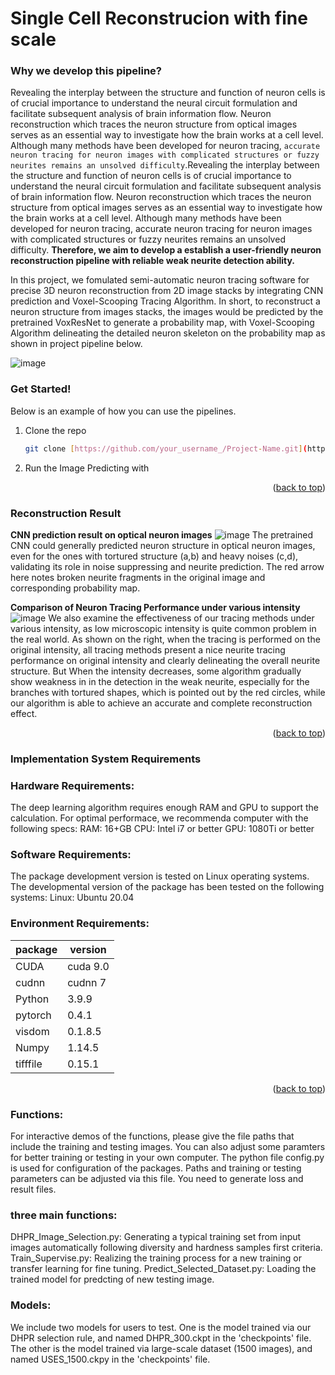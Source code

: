 # Single Cell Reconstrucion with fine scale

### Why we develop this pipeline?
Revealing the interplay between the structure and function of neuron cells is of crucial importance to understand the neural circuit formulation and facilitate subsequent analysis of brain information flow. Neuron reconstruction which traces the neuron structure from optical images serves as an essential way to investigate how the brain works at a cell level. Although many methods have been developed for neuron tracing, `accurate neuron tracing for neuron images with complicated structures or fuzzy neurites remains an unsolved difficulty`.Revealing the interplay between the structure and function of neuron cells is of crucial importance to understand the neural circuit formulation and facilitate subsequent analysis of brain information flow. Neuron reconstruction which traces the neuron structure from optical images serves as an essential way to investigate how the brain works at a cell level. Although many methods have been developed for neuron tracing, accurate neuron tracing for neuron images with complicated structures or fuzzy neurites remains an unsolved difficulty. **Therefore, we aim to develop a establish a user-friendly neuron reconstruction pipeline with reliable weak neurite detection ability.**


In this project, we fomulated semi-automatic neuron tracing software for precise 3D neuron reconstruction from 2D image stacks by integrating CNN prediction and Voxel-Scooping Tracing Algorithm. In short, to reconstruct a neuron structure from images stacks, the images would be predicted by the pretrained VoxResNet to generate a probability map, with Voxel-Scooping Algorithm delineating the detailed neuron skeleton on the probability map as shown in project pipeline below. 

![image](https://github.com/Zjx01/Single-Cell-Reconstrucion-with-fine--scale/assets/48267562/387bc90c-d242-4e6d-8ef4-83e1e1758a87)
<!-- ABOUT THE PROJECT -->

### Get Started! 
Below is an example of how you can use the pipelines.
1. Clone the repo
   ```sh
   git clone [https://github.com/your_username_/Project-Name.git](https://github.com/Zjx01/Single-Cell-Reconstrucion-with-fine--scale.git)
   ```
2. Run the Image Predicting with 


<p align="right">(<a href="#top">back to top</a>)</p>



### Reconstruction Result 
**CNN prediction result on optical neuron images**
![image](https://github.com/Zjx01/Single-Cell-Reconstrucion-with-fine--scale/assets/48267562/6db17625-66f7-4fd1-b506-27b64ca99cbc)
The pretrained CNN could generally predicted neuron structure in optical neuron images, even for
the ones with tortured structure (a,b) and heavy noises (c,d), validating its role in noise suppressing and neurite prediction. The red arrow here notes broken neurite fragments in the original image and corresponding probability map.


**Comparison of Neuron Tracing Performance under various intensity**
![image](https://github.com/Zjx01/Single-Cell-Reconstrucion-with-fine--scale/assets/48267562/c4370f75-ad41-4d97-b33a-4ab3dc515c21)
We also examine the effectiveness of our tracing methods under various intensity, as low microscopic intensity is quite common problem in the real world. As shown on the right, when the tracing is performed on the original intensity, all tracing methods present a nice neurite tracing performance on original intensity and clearly delineating the overall neurite structure. But When the intensity decreases, some algorithm gradually show weakness in in the detection in the weak neurite, especially for the branches with tortured shapes, which is pointed out by the red circles, while our algorithm is able to achieve an accurate and complete reconstruction effect. 

<p align="right">(<a href="#top">back to top</a>)</p>

### Implementation System Requirements

### Hardware Requirements:
The deep learning algorithm requires enough RAM and GPU to support the calculation. For optimal performace, we recommenda computer with the following specs: RAM: 16+GB CPU: Intel i7 or better GPU: 1080Ti or better

### Software Requirements:
The package development version is tested on Linux operating systems. The developmental version of the package has been tested on the following systems: Linux: Ubuntu 20.04

### Environment Requirements:
|  package   | version  |
|  ----  | ----  |
| CUDA  | cuda 9.0|
| cudnn  | cudnn 7 |
| Python  | 3.9.9 |
| pytorch | 0.4.1 |
|visdom |  0.1.8.5|
|Numpy |  1.14.5|
|tifffile| 0.15.1 |

<p align="right">(<a href="#top">back to top</a>)</p>

### Functions:
For interactive demos of the functions, please give the file paths that include the training and testing images. You can also adjust some paramters for better training or testing in your own computer. The python file config.py is used for configuration of the packages. Paths and training or testing parameters can be adjusted via this file. You need to generate loss and result files.

### three main functions:
DHPR_Image_Selection.py: Generating a typical training set from input images automatically following diversity and hardness samples first criteria. Train_Supervise.py: Realizing the training process for a new training or transfer learning for fine tuning. Predict_Selected_Dataset.py: Loading the trained model for predcting of new testing image.

### Models:
We include two models for users to test. One is the model trained via our DHPR selection rule, and named DHPR_300.ckpt in the 'checkpoints' file. The other is the model trained via large-scale dataset (1500 images), and named USES_1500.ckpy in the 'checkpoints' file.

